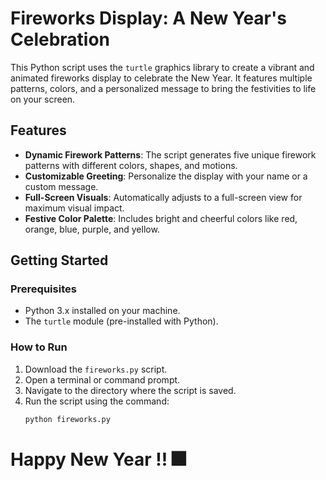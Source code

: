 # Fireworks Display: A New Year's Celebration

This Python script uses the `turtle` graphics library to create a vibrant and animated fireworks display to celebrate the New Year. It features multiple patterns, colors, and a personalized message to bring the festivities to life on your screen.

## Features

- **Dynamic Firework Patterns**: The script generates five unique firework patterns with different colors, shapes, and motions.
- **Customizable Greeting**: Personalize the display with your name or a custom message.
- **Full-Screen Visuals**: Automatically adjusts to a full-screen view for maximum visual impact.
- **Festive Color Palette**: Includes bright and cheerful colors like red, orange, blue, purple, and yellow.

## Getting Started

### Prerequisites

- Python 3.x installed on your machine.
- The `turtle` module (pre-installed with Python).

### How to Run

1. Download the `fireworks.py` script.
2. Open a terminal or command prompt.
3. Navigate to the directory where the script is saved.
4. Run the script using the command:
   ```bash
   python fireworks.py


# Happy New Year !! 🎆
